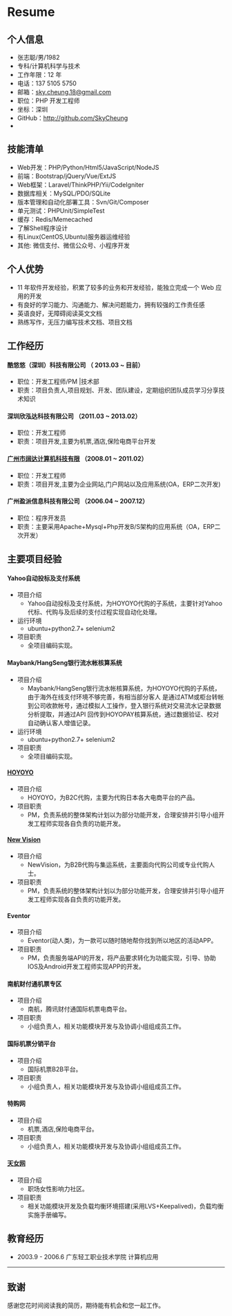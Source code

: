 # Resume

## 个人信息

- 张志聪/男/1982
- 专科/计算机科学与技术 
- 工作年限：12 年
- 电话：137 5105 5750
- 邮箱：sky.cheung.18@gmail.com
- 职位：PHP 开发工程师
- 坐标：深圳
- GitHub：http://github.com/SkyCheung
- 

## 技能清单

- Web开发：PHP/Python/Html5/JavaScript/NodeJS
- 前端：Bootstrap/jQuery/Vue/ExtJS
- Web框架：Laravel/ThinkPHP/Yii/CodeIgniter
- 数据库相关：MySQL/PDO/SQLite
- 版本管理和自动化部署工具：Svn/Git/Composer
- 单元测试：PHPUnit/SimpleTest
- 缓存：Redis/Memecached
- 了解Shell程序设计
- 有Linux(CentOS,Ubuntu)服务器运维经验
- 其他: 微信支付、微信公众号、小程序开发

## 个人优势

- 11 年软件开发经验，积累了较多的业务和开发经验，能独立完成一个 Web 应用的开发
- 有良好的学习能力、沟通能力、解决问题能力，拥有较强的工作责任感
- 英语良好，无障碍阅读英文文档
- 熟练写作，无压力编写技术文档、项目文档

## 工作经历

#### 酷悠悠（深圳）科技有限公司 （ 2013.03 ~ 目前）

- 职位：开发工程师/PM |技术部
- 职责：项目负责人,项目规划、开发、团队建设，定期组织团队成员学习分享技术知识 

#### 深圳欣泓达科技有限公司 （2011.03 ~ 2013.02）

- 职位：开发工程师
- 职责：项目开发,主要为机票,酒店,保险电商平台开发

#### [广州市阔达计算机科技有限](http://www.cootaa.com/) （2008.01 ~ 2011.02）

- 职位：开发工程师
- 职责：项目开发,主要为企业网站,门户网站以及应用系统(OA，ERP二次开发)

#### 广州盈派信息科技有限公司 （2006.04 ~ 2007.12）

- 职位：程序开发员
- 职责：主要采用Apache+Mysql+Php开发B/S架构的应用系统（OA，ERP二次开发）

## 主要项目经验

#### Yahoo自动投标及支付系统

- 项目介绍
    - Yahoo自动投标及支付系统，为HOYOYO代购的子系统，主要针对Yahoo代标、代购与及后续的支付过程实现自动化处理。
- 运行环境
    - ubuntu+python2.7+ selenium2   
- 项目职责
    - 全项目编码实现。

#### Maybank/HangSeng银行流水帐核算系统

- 项目介绍
    - Maybank/HangSeng银行流水帐核算系统，为HOYOYO代购的子系统，由于海外在线支付环境不够完善，有相当部分客人
      是通过ATM或柜台转帐到公司收款帐号，通过模拟人工操作，登入银行系统对交易流水记录数据分析提取，并通过API
      回传到HOYOPAY核算系统，通过数据验证、校对自动确认客人增值记录。
- 运行环境
    - ubuntu+python2.7+ selenium2   
- 项目职责
    - 全项目编码实现。

#### [HOYOYO](https://www.hoyoyo.com)

- 项目介绍
    - HOYOYO，为B2C代购，主要为代购日本各大电商平台的产品。
- 项目职责
    - PM，负责系统的整体架构计划以为部分功能开发，合理安排并引导小组开发工程师实现各自负责的功能开发。

#### [New Vision](https://www.nvsupplychain.com)

- 项目介绍
    - NewVision，为B2B代购与集运系统，主要面向代购公司或专业代购人士。
- 项目职责
    - PM，负责系统的整体架构计划以为部分功能开发，合理安排并引导小组开发工程师实现各自负责的功能开发。
    
#### Eventor

- 项目介绍
    - Eventor(动人类)，为一款可以随时随地帮你找到所以地区的活动APP。
- 项目职责
    - PM，负责服务端API的开发，将产品要求转化为功能实现，引导、协助IOS及Android开发工程师实现APP的开发。   
    
#### 南航财付通机票专区

- 项目介绍
    - 南航，腾讯财付通国际机票电商平台。
- 项目职责
    - 小组负责人，相关功能模块开发与及协调小组组成员工作。

#### 国际机票分销平台

- 项目介绍
    - 国际机票B2B平台。
- 项目职责
    - 小组负责人，相关功能模块开发与及协调小组组成员工作。

#### 特购网

- 项目介绍
    - 机票,酒店,保险电商平台。
- 项目职责
    - 小组负责人，相关功能模块开发与及协调小组组成员工作。

#### [天女网](http://www.tiannv.com)

- 项目介绍
    - 职场女性影响力社区。
- 项目职责
    - 相关功能模块开发及负载均衡环境搭建(采用LVS+Keepalived)，负载均衡实施手册编写。

## 教育经历

- 2003.9 - 2006.6 广东轻工职业技术学院  计算机应用

---    

## 致谢

感谢您花时间阅读我的简历，期待能有机会和您一起工作。
